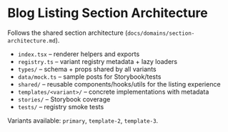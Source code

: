 # Blog Listing Section Architecture

Follows the shared section architecture (`docs/domains/section-architecture.md`).

- `index.tsx` – renderer helpers and exports
- `registry.ts` – variant registry metadata + lazy loaders
- `types/` – schema + props shared by all variants
- `data/mock.ts` – sample posts for Storybook/tests
- `shared/` – reusable components/hooks/utils for the listing experience
- `templates/<variant>/` – concrete implementations with metadata
- `stories/` – Storybook coverage
- `tests/` – registry smoke tests

Variants available: `primary`, `template-2`, `template-3`.
